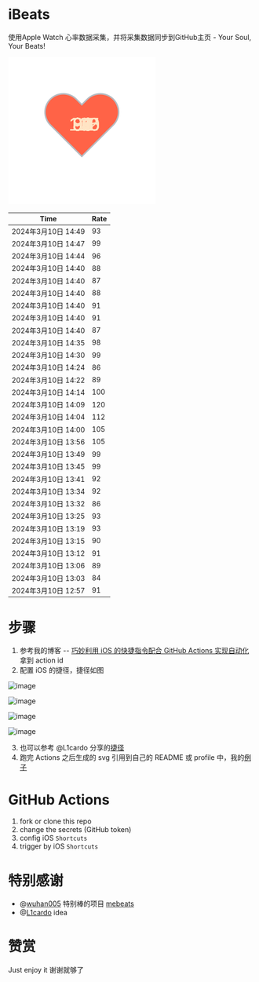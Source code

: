 # iBeats
使用Apple Watch 心率数据采集，并将采集数据同步到GitHub主页 - Your Soul, Your Beats!

![](./files/heart.svg)

<!--START_SECTION:my_heart_rate-->
| Time | Rate | 
 | ---- | ---- | 
| 2024年3月10日 14:49 | 93 |
| 2024年3月10日 14:47 | 99 |
| 2024年3月10日 14:44 | 96 |
| 2024年3月10日 14:40 | 88 |
| 2024年3月10日 14:40 | 87 |
| 2024年3月10日 14:40 | 88 |
| 2024年3月10日 14:40 | 91 |
| 2024年3月10日 14:40 | 91 |
| 2024年3月10日 14:40 | 87 |
| 2024年3月10日 14:35 | 98 |
| 2024年3月10日 14:30 | 99 |
| 2024年3月10日 14:24 | 86 |
| 2024年3月10日 14:22 | 89 |
| 2024年3月10日 14:14 | 100 |
| 2024年3月10日 14:09 | 120 |
| 2024年3月10日 14:04 | 112 |
| 2024年3月10日 14:00 | 105 |
| 2024年3月10日 13:56 | 105 |
| 2024年3月10日 13:49 | 99 |
| 2024年3月10日 13:45 | 99 |
| 2024年3月10日 13:41 | 92 |
| 2024年3月10日 13:34 | 92 |
| 2024年3月10日 13:32 | 86 |
| 2024年3月10日 13:25 | 93 |
| 2024年3月10日 13:19 | 93 |
| 2024年3月10日 13:15 | 90 |
| 2024年3月10日 13:12 | 91 |
| 2024年3月10日 13:06 | 89 |
| 2024年3月10日 13:03 | 84 |
| 2024年3月10日 12:57 | 91 |

<!--END_SECTION:my_heart_rate-->

# 步骤
1. 参考我的博客 -- [巧妙利用 iOS 的快捷指令配合 GitHub Actions 实现自动化](https://github.com/yihong0618/gitblog/issues/198) 拿到 action id
2. 配置 iOS 的捷径，捷径如图

![image](https://user-images.githubusercontent.com/15976103/122154218-0db0b480-ce97-11eb-93bb-5aec07c558dc.png)

![image](https://user-images.githubusercontent.com/15976103/122154236-186b4980-ce97-11eb-8e4b-70551a0391ae.png)

![image](https://user-images.githubusercontent.com/15976103/122154268-2d47dd00-ce97-11eb-902e-3acf292265a9.png)

![image](https://user-images.githubusercontent.com/15976103/122174055-fa144680-ceb4-11eb-9be2-3eb83cd516f7.png)

3. 也可以参考 @L1cardo 分享的[捷径](https://www.icloud.com/shortcuts/6ab6047b459c41ad822ad6b94b1c03d4)
4. 跑完 Actions 之后生成的 svg 引用到自己的 README 或 profile 中，我的[例子](https://github.com/yihong0618) 

# GitHub Actions

1. fork or clone this repo
2. change the secrets (GitHub token)
3. config iOS `Shortcuts` 
4. trigger by iOS `Shortcuts`

# 特别感谢
- @[wuhan005](https://github.com/wuhan005) 特别棒的项目 [mebeats](https://github.com/wuhan005/mebeats)
- @[L1cardo](https://github.com/L1cardo) idea

# 赞赏
Just enjoy it
谢谢就够了
